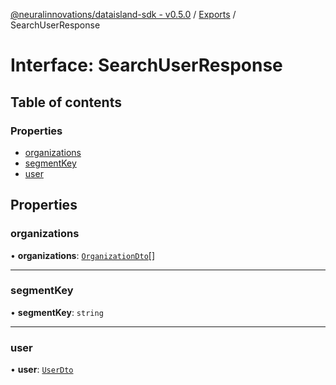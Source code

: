 [@neuralinnovations/dataisland-sdk - v0.5.0](../../README.md) / [Exports](../modules.md) / SearchUserResponse

# Interface: SearchUserResponse

## Table of contents

### Properties

- [organizations](SearchUserResponse.md#organizations)
- [segmentKey](SearchUserResponse.md#segmentkey)
- [user](SearchUserResponse.md#user)

## Properties

### organizations

• **organizations**: [`OrganizationDto`](OrganizationDto.md)[]

___

### segmentKey

• **segmentKey**: `string`

___

### user

• **user**: [`UserDto`](UserDto.md)
